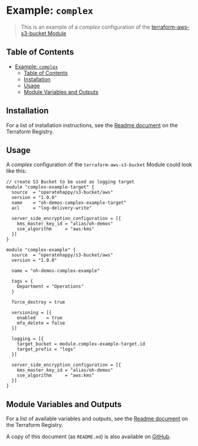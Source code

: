 # Example: `complex`

> This is an example of a _complex_ configuration of the [terraform-aws-s3-bucket Module](https://registry.terraform.io/modules/operatehappy/s3-bucket/)

## Table of Contents

- [Example: `complex`](#example-complex)
  - [Table of Contents](#table-of-contents)
  - [Installation](#installation)
  - [Usage](#usage)
  - [Module Variables and Outputs](#module-variables-and-outputs)

## Installation

For a list of installation instructions, see the [Readme document](https://registry.terraform.io/modules/operatehappy/s3-bucket/) on the Terraform Registry.

## Usage

A _complex_ configuration of the `terraform-aws-s3-bucket` Module could look like this:

```hcl
// create S3 Bucket to be used as logging target
module "complex-example-target" {
  source  = "operatehappy/s3-bucket/aws"
  version = "1.0.0"
  name    = "oh-demos-complex-example-target"
  acl     = "log-delivery-write"

  server_side_encryption_configuration = [{
    kms_master_key_id = "alias/oh-demos"
    sse_algorithm     = "aws:kms"
  }]
}

module "complex-example" {
  source  = "operatehappy/s3-bucket/aws"
  version = "1.0.0"

  name = "oh-demos-complex-example"

  tags = {
    Department = "Operations"
  }

  force_destroy = true

  versioning = [{
    enabled    = true
    mfa_delete = false
  }]

  logging = [{
    target_bucket = module.complex-example-target.id
    target_prefix = "logs"
  }]

  server_side_encryption_configuration = [{
    kms_master_key_id = "alias/oh-demos"
    sse_algorithm     = "aws:kms"
  }]
}
```

## Module Variables and Outputs

For a list of available variables and outputs, see the [Readme document](https://registry.terraform.io/modules/operatehappy/s3-bucket/) on the Terraform Registry.

A copy of this document (as `README.md`) is also available on [GitHub](https://github.com/operatehappy/terraform-aws-s3-bucket/blob/master/README.md#readme).
